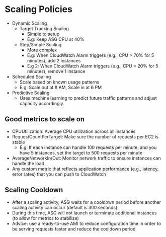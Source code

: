 # Scaling Policies

- Dynamic Scaling
  - Target Tracking Scaling
    - Simple to setup
    - E.g: Keep ASG CPU at 40%
  - Step/Simple Scaling
    - More complex
    - E.g: When CloudWatch Alarm triggers (e.g., CPU > 70% for 5 minutes), add 2 instances
    - E.g 2: When CloudWatch Alarm triggers (e.g., CPU < 20% for 5 minutes), remove 1 instance
- Scheduled Scaling
  - Scale based on known usage patterns
  - E.g: Scale out at 8 AM, Scale in at 6 PM
- Predictive Scaling
  - Uses machine learning to predict future traffic patterns and adjust capacity accordingly.

## Good metrics to scale on

- CPUUtilization: Average CPU utilization across all instances
- RequestCountPerTarget: Make sure the number of requests per EC2 is stable
  - E.g: If each instance can handle 100 requests per minute, and you have 5 instances, set the target to 500 requests per minute
- AverageNetworkIn/Out: Monitor network traffic to ensure instances can handle the load
- Any custom metric that reflects application performance (e.g., latency, error rates) that you can push to CloudWatch

## Scaling Cooldown

- After a scaling activity, ASG waits for a cooldown period before another scaling activity can occur (default is 300 seconds)
- During this time, ASG will not launch or terminate additional instances (to allow for metrics to stabilize)
- Advice: use a ready-to-use AMI to reduce configuration time in order to be serving requests faster and reduce the cooldown period
